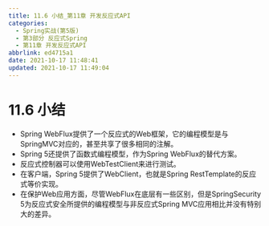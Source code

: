 ```yaml
---
title: 11.6 小结_第11章 开发反应式API
categories:
  - Spring实战(第5版)
  - 第3部分 反应式Spring
  - 第11章 开发反应式API
abbrlink: ed4715a1
date: 2021-10-17 11:48:41
updated: 2021-10-17 11:49:04
---
```

# 11.6 小结
- Spring WebFlux提供了一个反应式的Web框架，它的编程模型是与SpringMVC对应的，甚至共享了很多相同的注解。
- Spring 5还提供了函数式编程模型，作为Spring WebFlux的替代方案。
- 反应式控制器可以使用WebTestClient来进行测试。
- 在客户端，Spring 5提供了WebClient，也就是Spring RestTemplate的反应式等价实现。
- 在保护Web应用方面，尽管WebFlux在底层有一些区别，但是SpringSecurity 5为反应式安全所提供的编程模型与非反应式Spring MVC应用相比并没有特别大的差异。
